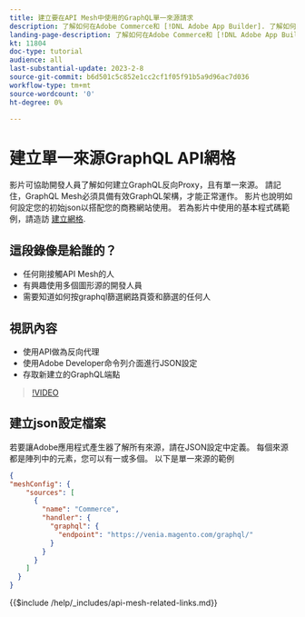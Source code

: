 ```yaml
---
title: 建立要在API Mesh中使用的GraphQL單一來源請求
description: 了解如何在Adobe Commerce和 [!DNL Adobe App Builder]. 了解如何建立具有單一來源的請求。
landing-page-description: 了解如何在Adobe Commerce和 [!DNL Adobe App Builder]. 了解如何建立具有單一來源的請求。
kt: 11804
doc-type: tutorial
audience: all
last-substantial-update: 2023-2-8
source-git-commit: b6d501c5c852e1cc2cf1f05f91b5a9d96ac7d036
workflow-type: tm+mt
source-wordcount: '0'
ht-degree: 0%

---
```


# 建立單一來源GraphQL API網格

影片可協助開發人員了解如何建立GraphQL反向Proxy，且有單一來源。 請記住，GraphQL Mesh必須具備有效GraphQL架構，才能正常運作。 影片也說明如何設定您的初始json以搭配您的商務網站使用。 若為影片中使用的基本程式碼範例，請造訪 [建立網格](https://developer.adobe.com/graphql-mesh-gateway/gateway/create-mesh/#create-a-mesh-1).

## 這段錄像是給誰的？

* 任何剛接觸API Mesh的人
* 有興趣使用多個圖形源的開發人員
* 需要知道如何按graphql篩選網路頁簽和篩選的任何人

## 視訊內容

* 使用API做為反向代理
* 使用Adobe Developer命令列介面進行JSON設定
* 存取新建立的GraphQL端點

>[!VIDEO](https://video.tv.adobe.com/v/3414124)

## 建立json設定檔案

若要讓Adobe應用程式產生器了解所有來源，請在JSON設定中定義。 每個來源都是陣列中的元素，您可以有一或多個。 以下是單一來源的範例

```json
{
"meshConfig": {
    "sources": [
      {
        "name": "Commerce",
        "handler": {
          "graphql": {
            "endpoint": "https://venia.magento.com/graphql/"
          }
        }
      }
    ]
  }
}
```

{{$include /help/_includes/api-mesh-related-links.md}}
